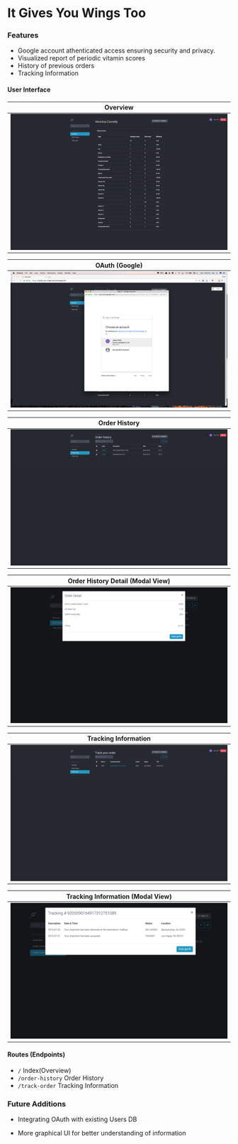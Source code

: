 # It Gives You Wings Too

### Features 

- Google account athenticated access ensuring security and privacy.
- Visualized report of periodic vitamin scores
- History of previous orders
- Tracking Information

#### User Interface

| Overview |
| ---------- |
| ![Overview](documents/overview.png) | 

| OAuth (Google) |
| ---------- |
| ![OAuth](documents/sign-in.png) | 

| Order History |
| ---------- |
| ![Order History](documents/order-history.png) | 

| Order History Detail (Modal View) |
| ---------- |
| ![Order History Detail](documents/order-history-detail.png) | 

| Tracking Information |
| ---------- |
| ![Tracking Information](documents/tracking-information.png) | 

| Tracking Information (Modal View)|
| ---------- |
| ![Tracking Information Deatil](documents/tracking-information-detail.png) | 


#### Routes (Endpoints)

- `/` Index(Overview)
- `/order-history` Order History
- `/track-order` Tracking Information

### Future Additions

- Integrating OAuth with existing Users DB

- More graphical UI for better understanding of information

